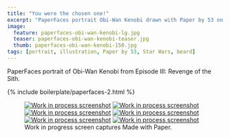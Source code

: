 ```yaml
---
title: "You were the chosen one!"
excerpt: "PaperFaces portrait Obi-Wan Kenobi drawn with Paper by 53 on an iPad."
image: 
  feature: paperfaces-obi-wan-kenobi-lg.jpg
  teaser: paperfaces-obi-wan-kenobi-teaser.jpg
  thumb: paperfaces-obi-wan-kenobi-150.jpg
tags: [portrait, illustration, Paper by 53, Star Wars, beard]
---
```


PaperFaces portrait of Obi-Wan Kenobi from Episode III: Revenge of the Sith.

{% include boilerplate/paperfaces-2.html %}

<figure class="third">
	<a href="{{ site.url }}/assets/images/paperfaces-obi-wan-kenobi-process-1-lg.jpg"><img src="{{ site.url }}/assets/images/paperfaces-obi-wan-kenobi-process-1-600.jpg" alt="Work in process screenshot"></a>
	<a href="{{ site.url }}/assets/images/paperfaces-obi-wan-kenobi-process-2-lg.jpg"><img src="{{ site.url }}/assets/images/paperfaces-obi-wan-kenobi-process-2-600.jpg" alt="Work in process screenshot"></a>
	<a href="{{ site.url }}/assets/images/paperfaces-obi-wan-kenobi-process-3-lg.jpg"><img src="{{ site.url }}/assets/images/paperfaces-obi-wan-kenobi-process-3-600.jpg" alt="Work in process screenshot"></a>
	<a href="{{ site.url }}/assets/images/paperfaces-obi-wan-kenobi-process-4-lg.jpg"><img src="{{ site.url }}/assets/images/paperfaces-obi-wan-kenobi-process-4-600.jpg" alt="Work in process screenshot"></a>
	<a href="{{ site.url }}/assets/images/paperfaces-obi-wan-kenobi-process-5-lg.jpg"><img src="{{ site.url }}/assets/images/paperfaces-obi-wan-kenobi-process-5-600.jpg" alt="Work in process screenshot"></a>
	<a href="{{ site.url }}/assets/images/paperfaces-obi-wan-kenobi-process-6-lg.jpg"><img src="{{ site.url }}/assets/images/paperfaces-obi-wan-kenobi-process-6-600.jpg" alt="Work in process screenshot"></a>
	<figcaption>Work in progress screen captures Made with Paper.</figcaption>
</figure>
